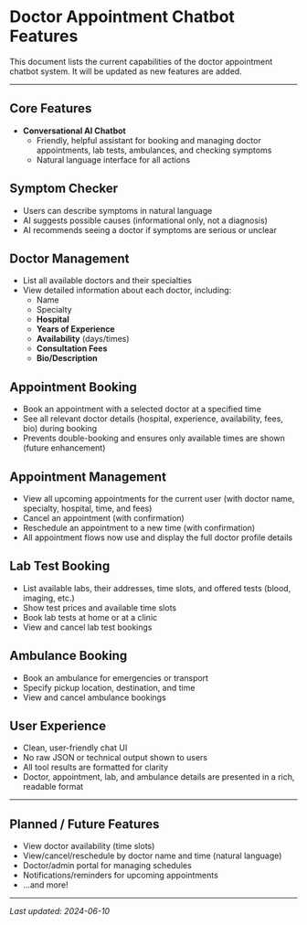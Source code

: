 # Doctor Appointment Chatbot Features

This document lists the current capabilities of the doctor appointment chatbot system. It will be updated as new features are added.

---

## Core Features

- **Conversational AI Chatbot**
  - Friendly, helpful assistant for booking and managing doctor appointments, lab tests, ambulances, and checking symptoms
  - Natural language interface for all actions

## Symptom Checker

- Users can describe symptoms in natural language
- AI suggests possible causes (informational only, not a diagnosis)
- AI recommends seeing a doctor if symptoms are serious or unclear

## Doctor Management

- List all available doctors and their specialties
- View detailed information about each doctor, including:
  - Name
  - Specialty
  - **Hospital**
  - **Years of Experience**
  - **Availability** (days/times)
  - **Consultation Fees**
  - **Bio/Description**

## Appointment Booking

- Book an appointment with a selected doctor at a specified time
- See all relevant doctor details (hospital, experience, availability, fees, bio) during booking
- Prevents double-booking and ensures only available times are shown (future enhancement)

## Appointment Management

- View all upcoming appointments for the current user (with doctor name, specialty, hospital, time, and fees)
- Cancel an appointment (with confirmation)
- Reschedule an appointment to a new time (with confirmation)
- All appointment flows now use and display the full doctor profile details

## Lab Test Booking

- List available labs, their addresses, time slots, and offered tests (blood, imaging, etc.)
- Show test prices and available time slots
- Book lab tests at home or at a clinic
- View and cancel lab test bookings

## Ambulance Booking

- Book an ambulance for emergencies or transport
- Specify pickup location, destination, and time
- View and cancel ambulance bookings

## User Experience

- Clean, user-friendly chat UI
- No raw JSON or technical output shown to users
- All tool results are formatted for clarity
- Doctor, appointment, lab, and ambulance details are presented in a rich, readable format

---

## Planned / Future Features

- View doctor availability (time slots)
- View/cancel/reschedule by doctor name and time (natural language)
- Doctor/admin portal for managing schedules
- Notifications/reminders for upcoming appointments
- ...and more!

---

_Last updated: 2024-06-10_

